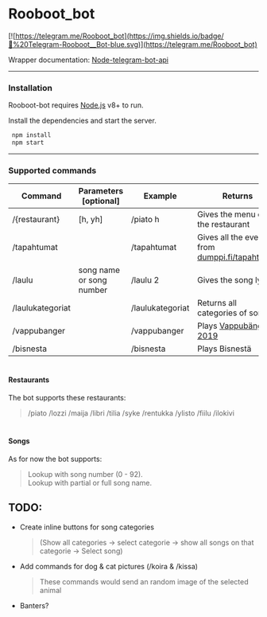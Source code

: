 # Rooboot_bot

[![https://telegram.me/Rooboot_bot](https://img.shields.io/badge/💬%20Telegram-Rooboot__Bot-blue.svg)](https://telegram.me/Rooboot_bot)

Wrapper documentation: [Node-telegram-bot-api]

--------------------
[Node-telegram-bot-api]: <https://github.com/yagop/node-telegram-bot-api/blob/master/doc/api.md>

### Installation

Rooboot-bot requires [Node.js](https://nodejs.org/) v8+ to run.

Install the dependencies and start the server.
```sh
 npm install
 npm start
```

--------------------
### Supported commands

| Command | Parameters [optional] | Example  | Returns |
| ------- | --------------------- | --------------- | --------|
| /{restaurant} | [h, yh] |/piato h| Gives the menu of the restaurant |
| /tapahtumat |  | /tapahtumat | Gives all the events from [dumppi.fi/tapahtumat](https://dumppi.fi/tapahtumat) |
| /laulu | song name or song number |/laulu 2 | Gives the song lyrics |
| /laulukategoriat |  | /laulukategoriat | Returns all categories of songs |
| /vappubanger | | /vappubanger | Plays [Vappubängeri 2019](https://soundcloud.com/narborjar/vappubangeri-2019/s-6puLq) |
| /bisnesta | |/bisnesta | Plays Bisnestä |
#

#### Restaurants
The bot supports these restaurants:
> /piato /lozzi /maija /libri /tilia /syke /rentukka /ylisto /fiilu /ilokivi
#

#### Songs
As for now the bot supports:
> Lookup with song number (0 - 92).  
> Lookup with partial or full song name.  

## TODO:
- Create inline buttons for song categories
	> (Show all categories -> select categorie -> show all songs on that categorie -> Select song)
- Add commands for dog & cat pictures (/koira & /kissa)
	> These commands would send an random image of the selected animal
- Banters?
